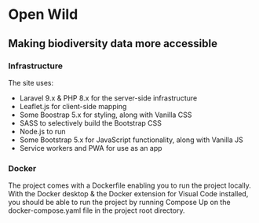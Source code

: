 # Open Wild
## Making biodiversity data more accessible

### Infrastructure

The site uses:

- Laravel 9.x & PHP 8.x for the server-side infrastructure
- Leaflet.js for client-side mapping
- Some Boostrap 5.x for styling, along with Vanilla CSS
- SASS to selectively build the Bootstrap CSS 
- Node.js to run 
- Some Bootstrap 5.x for JavaScript functionality, along with Vanilla JS
- Service workers and PWA for use as an app

### Docker
The project comes with a Dockerfile enabling you to run the project locally.  
With the Docker desktop & the Docker extension for Visual Code installed, you should be able to run the project by running Compose Up on
the docker-compose.yaml file in the project root directory.
